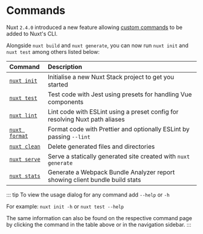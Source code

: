 # Commands

Nuxt `2.4.0` introduced a new feature allowing [custom commands][nuxt-commands] to be added to Nuxt's CLI.

Alongside `nuxt build` and `nuxt generate`, you can now run `nuxt init` and `nuxt test` among others listed below:

| Command                        | Description                                                                 |
| :----------------------------- | :-------------------------------------------------------------------------- |
| [`nuxt init`](./init.html)     | Initialise a new Nuxt Stack project to get you started                      |
| [`nuxt test`](./test.html)     | Test code with Jest using presets for handling Vue components               |
| [`nuxt lint`](./lint.html)     | Lint code with ESLint using a preset config for resolving Nuxt path aliases |
| [`nuxt format`](./format.html) | Format code with Prettier and optionally ESLint by passing `--lint`         |
| [`nuxt clean`](./clean.html)   | Delete generated files and directories                                      |
| [`nuxt serve`](./serve.html)   | Serve a statically generated site created with `nuxt generate`              |
| [`nuxt stats`](./stats.html)   | Generate a Webpack Bundle Analyzer report showing client bundle build stats |

::: tip
To view the usage dialog for any command add `--help` or `-h`

For example: `nuxt init -h` or `nuxt test --help`

The same information can also be found on the respective command page by clicking the command in the table above or in the navigation sidebar.
:::

[nuxt-commands]: https://nuxtjs.org/guide/modules#module-package-commands
